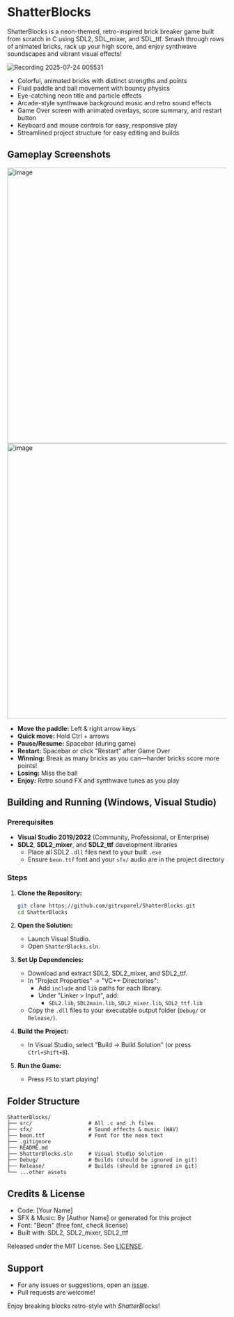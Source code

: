 # ShatterBlocks

ShatterBlocks is a neon-themed, retro-inspired brick breaker game built from scratch in C using SDL2, SDL_mixer, and SDL_ttf. Smash through rows of animated bricks, rack up your high score, and enjoy synthwave soundscapes and vibrant visual effects!

![Recording 2025-07-24 005531](https://github.com/user-attachments/assets/4a96eb07-58dc-4d39-81da-2448ee17f1cb)


- Colorful, animated bricks with distinct strengths and points
- Fluid paddle and ball movement with bouncy physics
- Eye-catching neon title and particle effects
- Arcade-style synthwave background music and retro sound effects
- Game Over screen with animated overlays, score summary, and restart button
- Keyboard and mouse controls for easy, responsive play
- Streamlined project structure for easy editing and builds

## Gameplay Screenshots
<img width="802" height="632" alt="image" src="https://github.com/user-attachments/assets/412f6051-78b2-4c5e-a638-8d776c2b7f84" />
<img width="802" height="632" alt="image" src="https://github.com/user-attachments/assets/f63bcb84-024f-47b7-8d23-ba6b9a090b27" />


- **Move the paddle:** Left & right arrow keys
- **Quick move:** Hold Ctrl + arrows
- **Pause/Resume:** Spacebar (during game)
- **Restart:** Spacebar or click "Restart" after Game Over
- **Winning:** Break as many bricks as you can—harder bricks score more points!
- **Losing:** Miss the ball
- **Enjoy:** Retro sound FX and synthwave tunes as you play

## Building and Running (Windows, Visual Studio)

### Prerequisites

- **Visual Studio 2019/2022** (Community, Professional, or Enterprise)
- **SDL2**, **SDL2_mixer**, and **SDL2_ttf** development libraries
    - Place all SDL2 `.dll` files next to your built `.exe`
    - Ensure `beon.ttf` font and your `sfx/` audio are in the project directory

### Steps

1. **Clone the Repository:**
    ```sh
    git clone https://github.com/gitruparel/ShatterBlocks.git
    cd ShatterBlocks
    ```

2. **Open the Solution:**
    - Launch Visual Studio.
    - Open `ShatterBlocks.sln`.

3. **Set Up Dependencies:**
    - Download and extract SDL2, SDL2_mixer, and SDL2_ttf.
    - In "Project Properties" → "VC++ Directories":
        - Add `include` and `lib` paths for each library.
        - Under "Linker > Input", add:
            - `SDL2.lib`, `SDL2main.lib`, `SDL2_mixer.lib`, `SDL2_ttf.lib`
    - Copy the `.dll` files to your executable output folder (`Debug/` or `Release/`).

4. **Build the Project:**
    - In Visual Studio, select "Build → Build Solution" (or press `Ctrl+Shift+B`).

5. **Run the Game:**
    - Press `F5` to start playing!

## Folder Structure

```
ShatterBlocks/
├── src/                  # All .c and .h files
├── sfx/                  # Sound effects & music (WAV)
├── beon.ttf              # Font for the neon text
├── .gitignore
├── README.md
├── ShatterBlocks.sln     # Visual Studio Solution
├── Debug/                # Builds (should be ignored in git)
├── Release/              # Builds (should be ignored in git)
└── ...other assets
```

## Credits & License

- Code: [Your Name]
- SFX & Music: By [Author Name] or generated for this project
- Font: "Beon" (free font, check license)
- Built with: SDL2, SDL2_mixer, SDL2_ttf

Released under the MIT License. See [LICENSE](LICENSE).

## Support

- For any issues or suggestions, open an [issue](https://github.com/yourusername/ShatterBlocks/issues).
- Pull requests are welcome!

Enjoy breaking blocks retro-style with *ShatterBlocks*!
